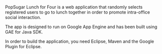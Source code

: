 PopSugar Lunch for Four is a web application that randomly selects registered users to go to lunch together in order to promote intra-office social interaction.  

The app is designed to run on Google App Engine and has been built using GAE for Java SDK.  

In order to build the application, you need Eclipse, Maven and the Google Plugin for Eclipse.

